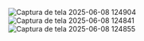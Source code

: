 ![Captura de tela 2025-06-08 124904](https://github.com/user-attachments/assets/30544a2c-2cf3-43c5-be7e-598e276f91a3)
![Captura de tela 2025-06-08 124841](https://github.com/user-attachments/assets/f3a29b58-d418-44bd-a89d-7aff81a6c78f)
![Captura de tela 2025-06-08 124855](https://github.com/user-attachments/assets/d4940f7e-43ac-4296-9d3c-5c6afd6f838a)
